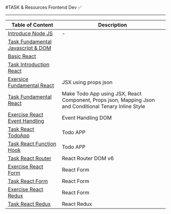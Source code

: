 #TASK & Resources Frontend Dev ✅
<hr>

| Table of Content | Description |
| --- | --- |
| [Introduce Node JS](https://github.com/adityahimaone/Task-Frontend-Alterra/tree/introduce-nodejs) | - |
| [Task Fundamental Javascript & DOM](https://github.com/adityahimaone/Task-Frontend-Alterra/tree/task-fundamental) | |
| [Basic React](https://github.com/adityahimaone/Task-Frontend-Alterra/tree/react-basic1) | |
| [Task Introduction React](https://github.com/adityahimaone/Task-Frontend-Alterra/tree/task-introduction-react) | |
| [Exersice Fundamental React](https://github.com/adityahimaone/Task-Frontend-Alterra/tree/exercise-react-fundamental) | JSX using props json |
| [Task Fundamental React](https://github.com/adityahimaone/Task-Frontend-Alterra/tree/task-fundamental-react) | Make Todo App using JSX, React Component, Props json, Mapping Json  and Conditional Tenary Inline Style |
| [Exercise React Event Handling](https://github.com/adityahimaone/Task-Frontend-Alterra/tree/exercise-react-eventhandling) | Event Handling DOM |
| [Task React TodoApp](https://github.com/adityahimaone/Task-Frontend-Alterra/tree/task-react-todoapp) | Todo APP |
| [Task React Function Hook](https://github.com/adityahimaone/Task-Frontend-Alterra/tree/task-react-function-hook) | Todo APP |
| [Task React Router](https://github.com/adityahimaone/Task-Frontend-Alterra/tree/task-react-router) | React Router DOM v6  |
| [Exercise React Form](https://github.com/adityahimaone/Task-Frontend-Alterra/tree/react-form) | React Form  |
| [Task React Form](https://github.com/adityahimaone/Task-Frontend-Alterra/tree/task-react-form) | React Form  |
| [Exercise React Redux](https://github.com/adityahimaone/Task-Frontend-Alterra/tree/task-react-form) | React Form  |
| [Task React Redux](https://github.com/adityahimaone/Task-Frontend-Alterra/tree/task-react-redux) | React Redux  |

